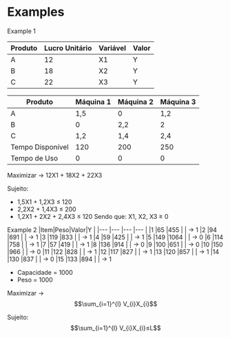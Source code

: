 # Examples

Example 1 

|Produto          |Lucro Unitário|Variável|Valor    |
|---	            |---            |---    |---      |
|A                |12             |X1     | Y       | -> 80
|B                |18             |X2     | Y       | -> 77
|C                |22             |X3     | Y       | -> 0

|Produto          |Máquina 1|Máquina 2|Máquina 3 |
|---	            |---      |---    |---         |
|A                |1,5      |0      |1,2         |
|B                |0        |2,2    |2           |
|C                |1,2      |1,4    |2,4         |
|Tempo Disponível |120      |200    |250         |
|Tempo de Uso     |0        |0      |0           |

Maximizar -> 12X1 + 18X2 + 22X3

Sujeito:
- 1,5X1 + 1,2X3 ≤ 120
- 2,2X2 + 1,4X3 ≤ 200
- 1,2X1 + 2X2 + 2,4X3 ≤ 120
Sendo que: X1, X2, X3 ≥ 0

Example 2
|Item|Peso|Valor|Y    |
|--- |--- |---  |---  |
|1   |65  |455  |     | -> 1
|2   |94  |691  |     | -> 1
|3   |119 |833  |     | -> 1
|4   |59  |425  |     | -> 1
|5   |149 |1064 |     | -> 0
|6   |114 |758  |     | -> 1
|7   |57  |419  |     | -> 1
|8   |136 |914  |     | -> 0
|9   |100 |651  |     | -> 0
|10  |150 |966  |     | -> 0
|11  |122 |828  |     | -> 1
|12  |117 |827  |     | -> 1
|13  |120 |857  |     | -> 1
|14  |130 |837  |     | -> 0
|15  |133 |894  |     | -> 1

- Capacidade = 1000
- Peso = 1000

Maximizar ->  $$\sum_{i=1}^{l} V_{i}X_{i}$$

Sujeito:
$$\sum_{i=1}^{l} V_{i}X_{i}≤L$$
